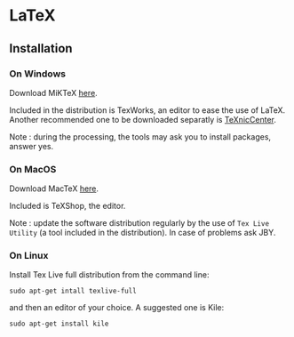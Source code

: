 # LaTeX

## Installation

### On Windows
Download MiKTeX [here](https://miktex.org).

Included in the distribution is TexWorks, an editor to ease the use of LaTeX.
Another recommended one to be downloaded separatly is [TeXnicCenter](http://www.texniccenter.org).

Note : during the processing, the tools may ask you to install packages, answer yes.

### On MacOS
Download MacTeX [here](http://www.tug.org/mactex/).

Included is TeXShop, the editor.

Note : update the software distribution regularly by the use of `Tex Live Utility` (a tool included in the distribution).
In case of problems ask JBY.

### On Linux
Install Tex Live full distribution from the command line:

    sudo apt-get intall texlive-full
    
and then an editor of your choice. A suggested one is Kile:

    sudo apt-get install kile
